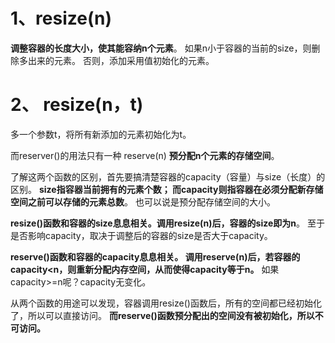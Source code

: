 # 1、resize(n) 
**调整容器的长度大小，使其能容纳n个元素**。
如果n小于容器的当前的size，则删除多出来的元素。
否则，添加采用值初始化的元素。

# 2、 resize(n，t)
多一个参数t，将所有新添加的元素初始化为t。
 
而reserver()的用法只有一种
reserve(n)
**预分配n个元素的存储空间**。
 
了解这两个函数的区别，首先要搞清楚容器的capacity（容量）与size（长度）的区别。
**size指容器当前拥有的元素个数；
而capacity则指容器在必须分配新存储空间之前可以存储的元素总数**。
也可以说是预分配存储空间的大小。
 
**resize()函数和容器的size息息相关。调用resize(n)后，容器的size即为n**。
至于是否影响capacity，取决于调整后的容器的size是否大于capacity。
 
**reserve()函数和容器的capacity息息相关。
调用reserve(n)后，若容器的capacity<n，则重新分配内存空间，从而使得capacity等于n。**
如果capacity>=n呢？capacity无变化。
 
从两个函数的用途可以发现，容器调用resize()函数后，所有的空间都已经初始化了，所以可以直接访问。
**而reserve()函数预分配出的空间没有被初始化，所以不可访问。**
